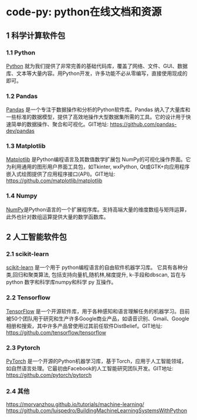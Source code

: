 # code-py: python在线文档和资源

## 1 科学计算软件包

### 1.1 Python

[Python](https://docs.python.org) 就为我们提供了非常完善的基础代码库，覆盖了网络、文件、GUI、数据库、文本等大量内容。用Python开发，许多功能不必从零编写，直接使用现成的即可。

### 1.2 Pandas

[Pandas](https://pandas.pydata.org) 是一个专注于数据操作和分析的Python软件库。Pandas 纳入了大量库和一些标准的数据模型，提供了高效地操作大型数据集所需的工具。它的设计用于快速简单的数据操作、聚合和可视化。GIT地址: https://github.com/pandas-dev/pandas

### 1.3 Matplotlib

[Matplotlib](https://matplotlib.org/) 是Python编程语言及其数值数学扩展包 NumPy的可视化操作界面。它为利用通用的图形用户界面工具包，如Tkinter, wxPython, Qt或GTK+向应用程序嵌入式绘图提供了应用程序接口(API)。GIT地址: https://github.com/matplotlib/matplotlib

### 1.4 Numpy

[NumPy](http://www.numpy.org/)是Python语言的一个扩展程序库。支持高端大量的维度数组与矩阵运算，此外也针对数组运算提供大量的数学函数库。

## 2 人工智能软件包

### 2.1 scikit-learn

[scikit-learn](https://github.com/scikit-learn/scikit-learn) 是一个用于 python编程语言的自由软件机器学习库。 它具有各种分类,回归和聚类算法, 包括支持向量机,随机林,梯度提升, k-手段和dbscan, 旨在与 python 数字和科学库numpy和科学 py 互操作。

### 2.2 Tensorflow

[TensorFlow](https://www.tensorflow.org/) 是一个开源软件库，用于各种感知和语言理解任务的机器学习。目前被50个团队用于研究和生产许多Google商业产品，如语音识别、Gmail、Google 相册和搜索，其中许多产品曾使用过其前任软件DistBelief。GIT地址: https://github.com/tensorflow/tensorflow

### 2.3 Pytorch

[PyTorch](https://pytorch.org/) 是一个开源的Python机器学习库，基于Torch，应用于人工智能领域，如自然语言处理。它最初由Facebook的人工智能研究团队开发。GIT地址: https://github.com/pytorch/pytorch

### 2.4 其他

https://morvanzhou.github.io/tutorials/machine-learning/
https://github.com/luispedro/BuildingMachineLearningSystemsWithPython